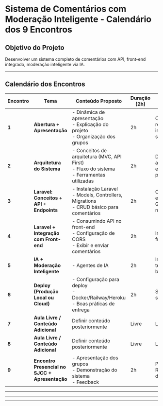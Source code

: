 # Sistema de Comentários com Moderação Inteligente - Calendário dos 9 Encontros

## Objetivo do Projeto
Desenvolver um sistema completo de comentários com API, front-end integrado, moderação inteligente via IA.

---
## Calendário dos Encontros

| Encontro | Tema                                      | Conteúdo Proposto                                                                                             | Duração (2h)                  | Atividade Prática                                              |
|--------|-------------------------------------------|-------------------------------------------------------------------------------------------------------------|-------------------------|------------------------------------------------------------|
| **1**  | **Abertura + Apresentação**                  | - Dinâmica de apresentação<br>- Explicação do projeto<br>- Organização dos grupos                         | 2h| Criação do repositório, setup inicial, divisão de squads    |
| **2**  | **Arquitetura do Sistema**                   | - Conceitos de arquitetura (MVC, API First)<br>- Fluxo do sistema<br>- Ferramentas utilizadas              | 2h | Desenhar arquitetura e estruturar pastas principais        |
| **3**  | **Laravel: Conceitos + API + Endpoints**     | - Instalação Laravel<br>- Models, Controllers, Migrations<br>- CRUD básico para comentários                | 2h | Criar migrations e endpoints GET/POST/DELETE no Postman     |
| **4**  | **Laravel + Integração com Front-end**       | - Consumindo API no front-end<br>- Configuração de CORS<br>- Exibir e enviar comentários                   |2h| Integração real front-end + API                             |
| **5**  | **IA + Moderação Inteligente**               | - Agentes de IA  | 2h | Implementar IA + testes de bloqueio/comentário               |
| **6**  | **Deploy (Produção Local ou Cloud)**         | - Configuração para deploy<br>- Docker/Railway/Heroku<br>- Boas práticas de entrega                           | 2h | Subir projeto em staging                                    |
| **7**  | **Aula Livre / Conteúdo Adicional**          | Definir conteúdo posteriormente                                                                         | Livre                  | Livre                                                      |
| **8**  | **Aula Livre / Conteúdo Adicional**          | Definir conteúdo posteriormente                                                                         | Livre                  | Livre                                                      |
| **9**  | **Encontro Presencial no SJCC + Apresentação** | - Apresentação dos grupos<br>- Demonstração do sistema<br>- Feedback                                    | 2h| Preparar pitch, README e demonstração                      |

---



---


---

